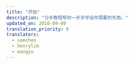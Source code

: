 ```yaml
---
title: "开始"
description: "分步教程帮你一步步学会你需要的东西。"
updated_on: 2016-09-09
translation_priority: 0
translators:
  - samchen
  - henrylim
  - wangyu
---
```

